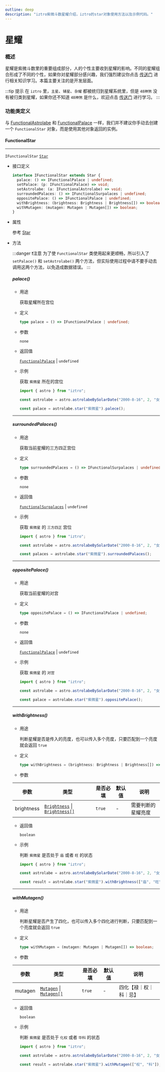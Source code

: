 ```yaml
---
outline: deep
description: "iztro紫微斗数星耀介绍，iztro的star对象使用方法以及示例代码。"
---
```


# 星耀

### 概述

星耀是紫微斗数里的重要组成部分，人的个性主要收到星耀的影响。不同的星耀组合形成了不同的个性，如果你对星耀部分感兴趣，我们强烈建议你点击 [传送门](/learn/star.md) 进行相关知识学习。本篇主要关注的是开发层面。

:::tip 提示
在 `iztro` 里，`主星`、`辅星`、`杂耀` 都被统归到星耀系统里，但是 `48神煞` 没有被归类到星耀，如果你还不知道 `48神煞` 是什么，欢迎点击 [传送门](/learn/dec-star.md) 进行学习。
:::

### 功能类定义

与 [FunctionalAstrolabe](./astrolabe.md#functionalastrolabe) 和 [FunctionalPalace](./palace.md#functionalpalace) 一样，我们并不建议你手动去创建一个 `FunctionalStar` 对象，而是使用其他对象返回的实例。

#### FunctionalStar <Badge type="warning" text="^1.2.0" />

---

<Badge type="tip" text="implements" /> `IFunctionalStar` <Badge type="tip" text="extends" /> [`Star`](../type-definition.md#star)

- 接口定义

  ```ts
  interface IFunctionalStar extends Star {
    palace: () => IFunctionalPalace | undefined;
    setPalace: (p: IFunctionalPalace) => void;
    setAstrolabe: (a: IFunctionalAstrolabe) => void;
    surroundedPalaces: () => IFunctionalSurpalaces | undefined;
    oppositePalace: () => IFunctionalPalace | undefined;
    withBrightness: (brightness: Brightness | Brightness[]) => boolean;
    withMutagen: (mutagen: Mutagen | Mutagen[]) => boolean;
  }
  ```

- 属性
  
  参考 [Star](../type-definition.md#star)

- 方法

  :::danger ❗️注意
  为了使 `FunctionalStar` 类使用起来更顺畅，所以引入了 `setPalace()` 和 `setAstrolabe()` 两个方法，但实际使用过程中请不要手动去调用这两个方法，以免造成数据错误。
  :::

  ##### palace()

  - 用途

    获取星耀所在宫位

  - 定义

    ```ts
    type palace = () => IFunctionalPalace | undefined;
    ```

  - 参数

    `none`

  - 返回值

    [`FunctionalPalace`](palace.md#functionalpalace) | `undefined`
  
  - 示例

    获取 `紫微星` 所在的宫位

    ```ts
    import { astro } from "iztro";

    const astrolabe = astro.astrolabeBySolarDate("2000-8-16", 2, "女", true, "zh-CN");

    const palace = astrolabe.star("紫微星").palece();
    ```

  ***

  ##### surroundedPalaces()

  - 用途

    获取当前星耀的三方四正宫位

  - 定义

    ```ts
    type surroundedPalaces = () => IFunctionalSurpalaces | undefined;
    ```

  - 参数

    `none`

  - 返回值

    [`FunctionalSurpalaces`](palace.md#functionalsurpalaces) | `undefined`
  
  - 示例

    获取 `紫微星` 的 `三方四正` 宫位

    ```ts
    import { astro } from "iztro";

    const astrolabe = astro.astrolabeBySolarDate("2000-8-16", 2, "女", true, "zh-CN");

    const palaces = astrolabe.star("紫微星").surroundedPalaces();
    ```

  ***

  ##### oppositePalace()

  - 用途

    获取当前星耀的对宫

  - 定义

    ```ts
    type oppositePalace = () => IFunctionalPalace | undefined;
    ```

  - 参数

    `none`

  - 返回值

    [`FunctionalPalace`](palace.md#functionalpalace) | `undefined`
  
  - 示例

    获取 `紫微星` 的 `对宫`

    ```ts
    import { astro } from "iztro";

    const astrolabe = astro.astrolabeBySolarDate("2000-8-16", 2, "女", true, "zh-CN");

    const palace = astrolabe.star("紫微星").oppositePalace();
    ```

  ***

  ##### withBrightness()

  - 用途

    判断星耀是否是传入的亮度，也可以传入多个亮度，只要匹配到一个亮度就会返回 `true`

  - 定义

    ```ts
    type withBrightness = (brightness: Brightness | Brightness[]) => boolean;
    ```

  - 参数

  
   | 参数        | 类型                                      | 是否必填 | 默认值 | 说明                 |
   | ----------- | --------------------------------------- | -------- | ------ | -------------------- |
   | brightness |  [ `Brightness`](/type-definition.md#brightness) \| [`Brightness[]`]((/type-definition.md#brightness)) | `true`   | -      | 需要判断的星耀亮度  |

  - 返回值

    `boolean`
  
  - 示例

    判断 `紫微星` 是否处于 `庙` 或者 `旺` 的状态

    ```ts
    import { astro } from "iztro";

    const astrolabe = astro.astrolabeBySolarDate("2000-8-16", 2, "女", true, "zh-CN");

    const result = astrolabe.star("紫微星").withBrightness(["庙", "旺"]);
    ```

  ***

  ##### withMutagen()

  - 用途

    判断星耀是否产生了四化，也可以传入多个四化进行判断，只要匹配到一个亮度就会返回 `true`

  - 定义

    ```ts
    type withMutagen = (mutagen: Mutagen | Mutagen[]) => boolean;
    ```

  - 参数

  
   | 参数        | 类型                                      | 是否必填 | 默认值 | 说明                 |
   | ----------- | --------------------------------------- | -------- | ------ | -------------------- |
   | mutagen |  [ `Mutagen`](/type-definition.md#mutagen) \| [`Mutagen[]`]((/type-definition.md#mutagen)) | `true`   | -      | 四化【禄｜权｜科｜忌】  |

  - 返回值

    `boolean`
  
  - 示例

    判断 `紫微星` 是否处于 `化权` 或者 `华科` 的状态

    ```ts
    import { astro } from "iztro";

    const astrolabe = astro.astrolabeBySolarDate("2000-8-16", 2, "女", true, "zh-CN");

    const result = astrolabe.star("紫微星").withMutagen(["权", "科"]);
    ```
